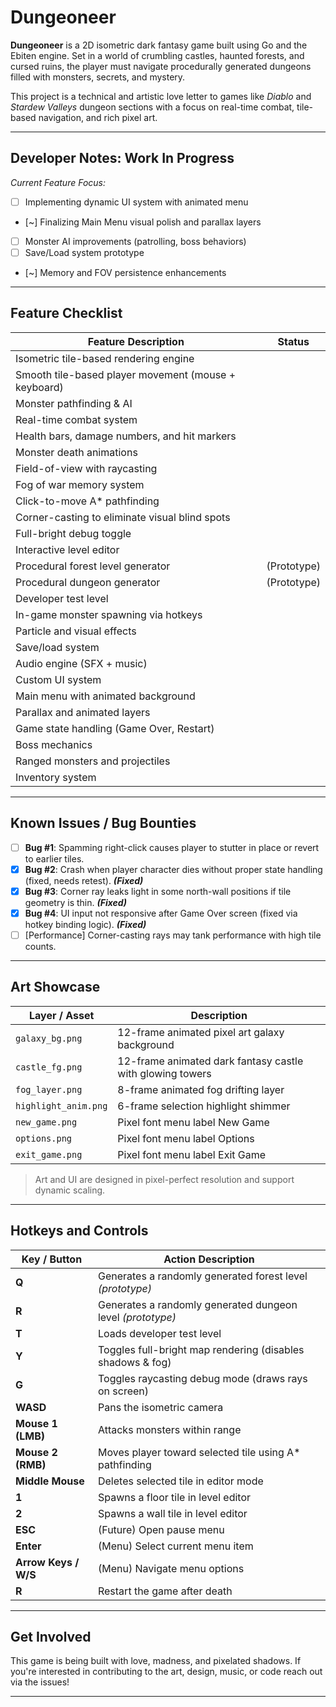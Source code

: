 #  Dungeoneer

**Dungeoneer** is a 2D isometric dark fantasy game built using Go and the Ebiten engine. Set in a world of crumbling castles, haunted forests, and cursed ruins, the player must navigate procedurally generated dungeons filled with monsters, secrets, and mystery.

This project is a technical and artistic love letter to games like *Diablo* and *Stardew Valleys* dungeon sections  with a focus on real-time combat, tile-based navigation, and rich pixel art.

---

##  Developer Notes: Work In Progress

_Current Feature Focus:_

- [ ] Implementing dynamic UI system with animated menu
- [~] Finalizing Main Menu visual polish and parallax layers
- [ ] Monster AI improvements (patrolling, boss behaviors)
- [ ] Save/Load system prototype
- [~] Memory and FOV persistence enhancements

---

##   Feature Checklist

| Feature Description                                  | Status   |
|------------------------------------------------------|----------|
| Isometric tile-based rendering engine                |         |
| Smooth tile-based player movement (mouse + keyboard) |         |
| Monster pathfinding & AI                             |         |
| Real-time combat system                              |         |
| Health bars, damage numbers, and hit markers         |         |
| Monster death animations                             |         |
| Field-of-view with raycasting                        |         |
| Fog of war memory system                             |         |
| Click-to-move A* pathfinding                         |         |
| Corner-casting to eliminate visual blind spots       |         |
| Full-bright debug toggle                             |         |
| Interactive level editor                             |         |
| Procedural forest level generator                    |  (Prototype) |
| Procedural dungeon generator                         |  (Prototype) |
| Developer test level                                 |         |
| In-game monster spawning via hotkeys                 |         |
| Particle and visual effects                          |         |
| Save/load system                                     |         |
| Audio engine (SFX + music)                           |         |
| Custom UI system                                     |         |
| Main menu with animated background                   |         |
| Parallax and animated layers                         |         |
| Game state handling (Game Over, Restart)             |         |
| Boss mechanics                                       |         |
| Ranged monsters and projectiles                      |         |
| Inventory system                                     |         |

---

##  Known Issues / Bug Bounties

- [ ] **Bug #1**: Spamming right-click causes player to stutter in place or revert to earlier tiles.
- [x] **Bug #2**: Crash when player character dies without proper state handling (fixed, needs retest). ***(Fixed)***
- [x] **Bug #3**: Corner ray leaks light in some north-wall positions if tile geometry is thin. ***(Fixed)***
- [x] **Bug #4**: UI input not responsive after Game Over screen (fixed via hotkey binding logic). ***(Fixed)***
- [ ] [Performance] Corner-casting rays may tank performance with high tile counts.

---

##  Art Showcase

| Layer / Asset        | Description                            |
|----------------------|----------------------------------------|
| `galaxy_bg.png`      | 12-frame animated pixel art galaxy background |
| `castle_fg.png`      | 12-frame animated dark fantasy castle with glowing towers |
| `fog_layer.png`      | 8-frame animated fog drifting layer     |
| `highlight_anim.png` | 6-frame selection highlight shimmer     |
| `new_game.png`       | Pixel font menu label  New Game        |
| `options.png`        | Pixel font menu label  Options         |
| `exit_game.png`      | Pixel font menu label  Exit Game       |

>  Art and UI are designed in pixel-perfect resolution and support dynamic scaling.

---

##  Hotkeys and Controls

| Key / Button         | Action Description                                                   |
|----------------------|------------------------------------------------------------------------|
| **Q**                | Generates a randomly generated forest level *(prototype)*             |
| **R**                | Generates a randomly generated dungeon level *(prototype)*            |
| **T**                | Loads developer test level                                             |
| **Y**                | Toggles full-bright map rendering (disables shadows & fog)            |
| **G**                | Toggles raycasting debug mode (draws rays on screen)                  |
| **WASD**             | Pans the isometric camera                                              |
| **Mouse 1 (LMB)**    | Attacks monsters within range                                          |
| **Mouse 2 (RMB)**    | Moves player toward selected tile using A* pathfinding                |
| **Middle Mouse**     | Deletes selected tile in editor mode                                  |
| **1**                | Spawns a floor tile in level editor                                   |
| **2**                | Spawns a wall tile in level editor                                    |
| **ESC**              | (Future) Open pause menu                                               |
| **Enter**            | (Menu) Select current menu item                                       |
| **Arrow Keys / W/S** | (Menu) Navigate menu options                                          |
| **R**           | Restart the game after death                                          |

---

##  Get Involved

This game is being built with love, madness, and pixelated shadows. If you're interested in contributing to the art, design, music, or code reach out via the issues!

---

